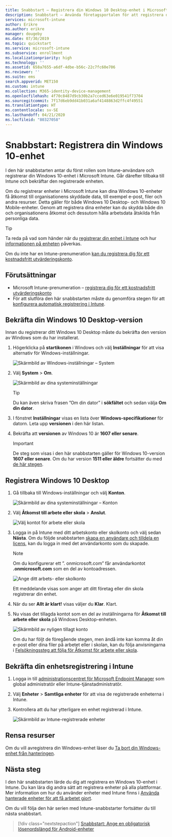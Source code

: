 ```yaml
---
title: Snabbstart – Registrera din Windows 10 Desktop-enhet i Microsoft Intune
description: Snabbstart – Använda företagsportalen för att registrera din Windows 10 Desktop-enhet i Microsoft Intune.
services: microsoft-intune
author: Erikre
ms.author: erikre
manager: dougeby
ms.date: 07/30/2019
ms.topic: quickstart
ms.service: microsoft-intune
ms.subservice: enrollment
ms.localizationpriority: high
ms.technology: ''
ms.assetid: 658a7655-a6df-4dbe-b56c-22c7fc60e706
ms.reviewer: ''
ms.suite: ems
search.appverid: MET150
ms.custom: intune
ms.collection: M365-identity-device-management
ms.openlocfilehash: 4f70c8487d9cb30b2a7cced63e6e019541f73704
ms.sourcegitcommit: 7f17d6eb9dd41b031a6af4148863d2ffc4f49551
ms.translationtype: HT
ms.contentlocale: sv-SE
ms.lasthandoff: 04/21/2020
ms.locfileid: "80327058"
---
```

# <a name="quickstart-enroll-your-windows-10-device"></a>Snabbstart: Registrera din Windows 10-enhet

I den här snabbstarten antar du först rollen som Intune-användare och registrerar din Windows 10-enhet i Microsoft Intune. Går därefter tillbaka till Intune och bekräftar den registrerade enheten.

Om du registrerar enheter i Microsoft Intune kan dina Windows 10-enheter få åtkomst till organisationens skyddade data, till exempel e-post, filer och andra resurser. Detta gäller för både Windows 10 Desktop- och Windows 10 Mobile-enheter. Genom att registrera dina enheter kan du skydda både din och organisationens åtkomst och dessutom hålla arbetsdata åtskilda från personliga data.

> [!TIP]
> Ta reda på vad som händer när du [registrerar din enhet i Intune](../user-help/what-happens-if-you-install-the-company-portal-app-and-enroll-your-device-in-intune-windows.md) och hur [informationen på enheten](../user-help/what-info-can-your-company-see-when-you-enroll-your-device-in-intune.md) påverkas.

Om du inte har en Intune-prenumeration [kan du registrera dig för ett kostnadsfritt utvärderingskonto](../fundamentals/free-trial-sign-up.md).

## <a name="prerequisites"></a>Förutsättningar

- Microsoft Intune-prenumeration – [registrera dig för ett kostnadsfritt utvärderingskonto](../fundamentals/free-trial-sign-up.md)
- För att slutföra den här snabbstarten måste du genomföra stegen för att [konfigurera automatisk registrering i Intune](quickstart-setup-auto-enrollment.md).

## <a name="confirm-your-windows-10-desktop-version"></a>Bekräfta din Windows 10 Desktop-version

Innan du registrerar ditt Windows 10 Desktop måste du bekräfta den version av Windows som du har installerat.

1. Högerklicka på **startikonen** i Windows och välj **Inställningar** för att visa alternativ för Windows-inställningar.

   ![Skärmbild av Windows-inställningar – System](./media/quickstart-enroll-windows-device/quickstart-enroll-windows-device-01.png)

2. Välj **System** > **Om**. 

   ![Skärmbild av dina systeminställningar](./media/quickstart-enroll-windows-device/quickstart-enroll-windows-device-02.png)

    > [!TIP]
    > Du kan även skriva frasen ”Om din dator” i **sökfältet** och sedan välja **Om din dator**.

3. I fönstret **Inställningar** visas en lista över **Windows-specifikationer** för datorn. Leta upp **versionen** i den här listan.

4. Bekräfta att **versionen** av Windows 10 är **1607 eller senare**.

    > [!IMPORTANT]
    > De steg som visas i den här snabbstarten gäller för Windows 10-version **1607 eller senare**. Om du har version **1511 eller äldre** fortsätter du med [de här stegen](../user-help/enroll-windows-10-device.md).  

## <a name="enroll-windows-10-desktop"></a>Registrera Windows 10 Desktop

1. Gå tillbaka till Windows-inställningar och välj **Konton**.

   ![Skärmbild av dina systeminställningar – Konton](./media/quickstart-enroll-windows-device/quickstart-enroll-windows-device-03.png)

2. Välj **Åtkomst till arbete eller skola** > **Anslut**.

    ![Välj kontot för arbete eller skola](./media/quickstart-enroll-windows-device/quickstart-enroll-windows-device-04.png)

3. Logga in på Intune med ditt arbetskonto eller skolkonto och välj sedan **Nästa**. Om du följde snabbstarten [skapa en användare och tilldela en licens](../fundamentals/quickstart-create-user.md), kan du logga in med det användarkonto som du skapade.

    > [!NOTE]
    > Om du konfigurerar ett ”. onmicrosoft.com” får användarkontot **.onmicrosoft.com** som en del av kontoadressen. 

   ![Ange ditt arbets- eller skolkonto](./media/quickstart-enroll-windows-device/quickstart-enroll-windows-device-05.png)

    Ett meddelande visas som anger att ditt företag eller din skola registrerar din enhet.

4. När du ser **Allt är klart!** visas väljer du **Klar**. Klart.

5. Nu visas det tillagda kontot som en del av inställningarna för **Åtkomst till arbete eller skola** på Windows Desktop-enheten.

   ![Skärmbild av nyligen tillagt konto](./media/quickstart-enroll-windows-device/quickstart-enroll-windows-device-06.png)

    Om du har följt de föregående stegen, men ändå inte kan komma åt din e-post eller dina filer på arbetet eller i skolan, kan du följa anvisningarna i [Felsökningssteg att följa för Åtkomst för arbete eller skola](../user-help/troubleshoot-your-windows-10-device-windows.md#troubleshooting-steps-to-follow-if-you-see-access-work-or-school).

## <a name="confirm-your-device-enrollment-in-intune"></a>Bekräfta din enhetsregistrering i Intune

1. Logga in till [administrationscentret för Microsoft Endpoint Manager](https://go.microsoft.com/fwlink/?linkid=2109431) som global administratör eller Intune-tjänstadministratör.
2. Välj **Enheter** > **Samtliga enheter** för att visa de registrerade enheterna i Intune.
3. Kontrollera att du har ytterligare en enhet registrerad i Intune.

   ![Skärmbild av Intune-registrerade enheter](./media/quickstart-enroll-windows-device/quickstart-enroll-windows-device-07.png)

## <a name="clean-up-resources"></a>Rensa resurser

Om du vill avregistrera din Windows-enhet läser du [Ta bort din Windows-enhet från hanteringen](../user-help/unenroll-your-device-from-intune-windows.md).

## <a name="next-steps"></a>Nästa steg

I den här snabbstarten lärde du dig att registrera en Windows 10-enhet i Intune. Du kan lära dig andra sätt att registrera enheter på alla plattformar. Mer information om hur du använder enheter med Intune finns i [Använda hanterade enheter för att få arbetet gjort](../user-help/use-managed-devices-to-get-work-done.md).

Om du vill följa den här serien med Intune-snabbstarter fortsätter du till nästa snabbstart.

> [!div class="nextstepaction"]
> [Snabbstart: Ange en obligatorisk lösenordslängd för Android-enheter](../protect/quickstart-set-password-length-android.md)
